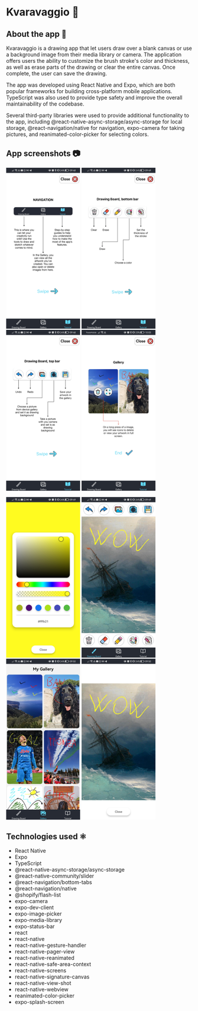 # Kvaravaggio 🎨

## About the app 📱

Kvaravaggio is a drawing app that let users draw over a blank canvas or use a background image from their media library or camera. The application offers users the ability to customize the brush stroke's color and thickness, as well as erase parts of the drawing or clear the entire canvas. Once complete, the user can save the drawing.

The app was developed using React Native and Expo, which are both popular frameworks for building cross-platform mobile applications. TypeScript was also used to provide type safety and improve the overall maintainability of the codebase.

Several third-party libraries were used to provide additional functionality to the app, including @react-native-async-storage/async-storage for local storage, @react-navigation/native for navigation, expo-camera for taking pictures, and reanimated-color-picker for selecting colors.

## App screenshots 📷

<img src="assets/images/screenshots/tutorial1.jpg" width="200"/> <img src="assets/images/screenshots/tutorial2.jpg" width="200"/> <img src="assets/images/screenshots/tutorial3.jpg" width="200"/> <img src="assets/images/screenshots/tutorial4.jpg" width="200"/>

<img src="assets/images/screenshots/color-picker.jpg" width="200"/> <img src="assets/images/screenshots/drawing.jpg" width="200"/> <img src="assets/images/screenshots/gallery.jpg" width="200"/> <img src="assets/images/screenshots/img-opened.jpg" width="200"/>

## Technologies used ⚛

- React Native
- Expo
- TypeScript
- @react-native-async-storage/async-storage
- @react-native-community/slider
- @react-navigation/bottom-tabs
- @react-navigation/native
- @shopify/flash-list
- expo-camera
- expo-dev-client
- expo-image-picker
- expo-media-library
- expo-status-bar
- react
- react-native
- react-native-gesture-handler
- react-native-pager-view
- react-native-reanimated
- react-native-safe-area-context
- react-native-screens
- react-native-signature-canvas
- react-native-view-shot
- react-native-webview
- reanimated-color-picker
- expo-splash-screen
